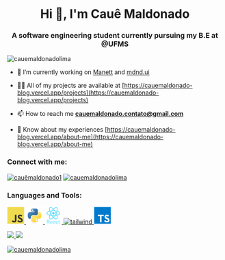 <h1 align="center">Hi 👋, I'm Cauê Maldonado</h1>
<h3 align="center">A software engineering student currently pursuing my B.E at @UFMS</h3>

<p align="left"> <img src="https://komarev.com/ghpvc/?username=cauemaldonadolima&label=Profile%20views&color=0e75b6&style=flat" alt="cauemaldonadolima" /> </p>

- 🔭 I’m currently working on [Manett](https://github.com/CaueMaldonadoLima/manett) and [mdnd.ui](https://github.com/CaueMaldonadoLima/mdnd.ui)

- 👨‍💻 All of my projects are available at [https://cauemaldonado-blog.vercel.app/projects](https://cauemaldonado-blog.vercel.app/projects)

- 📫 How to reach me **cauemaldonado.contato@gmail.com**

- 📄 Know about my experiences [https://cauemaldonado-blog.vercel.app/about-me](https://cauemaldonado-blog.vercel.app/about-me)

<h3 align="left">Connect with me:</h3>
<p align="left">
<a href="https://linkedin.com/in/cauêmaldonado1" target="blank"><img align="center" src="https://raw.githubusercontent.com/rahuldkjain/github-profile-readme-generator/master/src/images/icons/Social/linked-in-alt.svg" alt="cauêmaldonado1" height="30" width="40" /></a>
<a href="https://www.leetcode.com/cauemaldonadolima" target="blank"><img align="center" src="https://raw.githubusercontent.com/rahuldkjain/github-profile-readme-generator/master/src/images/icons/Social/leet-code.svg" alt="cauemaldonadolima" height="30" width="40" /></a>
</p>

<h3 align="left">Languages and Tools:</h3>
<p align="left"> <a href="https://developer.mozilla.org/en-US/docs/Web/JavaScript" target="_blank" rel="noreferrer"> <img src="https://raw.githubusercontent.com/devicons/devicon/master/icons/javascript/javascript-original.svg" alt="javascript" width="40" height="40"/> </a> <a href="https://www.python.org" target="_blank" rel="noreferrer"> <img src="https://raw.githubusercontent.com/devicons/devicon/master/icons/python/python-original.svg" alt="python" width="40" height="40"/> </a> <a href="https://reactjs.org/" target="_blank" rel="noreferrer"> <img src="https://raw.githubusercontent.com/devicons/devicon/master/icons/react/react-original-wordmark.svg" alt="react" width="40" height="40"/> </a> <a href="https://tailwindcss.com/" target="_blank" rel="noreferrer"> <img src="https://www.vectorlogo.zone/logos/tailwindcss/tailwindcss-icon.svg" alt="tailwind" width="40" height="40"/> </a> <a href="https://www.typescriptlang.org/" target="_blank" rel="noreferrer"> <img src="https://raw.githubusercontent.com/devicons/devicon/master/icons/typescript/typescript-original.svg" alt="typescript" width="40" height="40"/> </a> </p>

<p>
  <a href="https://github.com/CaueMaldonadoLima">
  <img height="180em" src="https://github-readme-stats.vercel.app/api?username=CaueMaldonadoLima&show_icons=true&theme=cobalt&include_all_commits=true&count_private=true"/>
  <img height="180em" src="https://github-readme-stats.vercel.app/api/top-langs/?username=CaueMaldonadoLima&layout=compact&langs_count=7&theme=cobalt"/>
<p>

<p><img align="center" src="https://github-readme-streak-stats.herokuapp.com/?user=cauemaldonadolima&theme=cobalt" alt="cauemaldonadolima" /></p>

